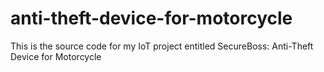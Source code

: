 # anti-theft-device-for-motorcycle
This is the source code for my IoT project entitled SecureBoss: Anti-Theft Device for Motorcycle

